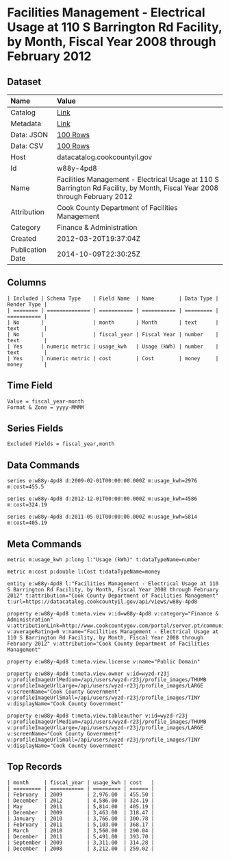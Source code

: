 # Facilities Management - Electrical Usage at 110 S Barrington Rd Facility, by Month, Fiscal Year 2008 through February 2012

## Dataset

| Name | Value |
| :--- | :---- |
| Catalog | [Link](https://catalog.data.gov/dataset/facilities-management-electrical-usage-at-110-s-barrington-rd-facility-by-month-fiscal-ye--b91cd) |
| Metadata | [Link](https://datacatalog.cookcountyil.gov/api/views/w88y-4pd8) |
| Data: JSON | [100 Rows](https://datacatalog.cookcountyil.gov/api/views/w88y-4pd8/rows.json?max_rows=100) |
| Data: CSV | [100 Rows](https://datacatalog.cookcountyil.gov/api/views/w88y-4pd8/rows.csv?max_rows=100) |
| Host | datacatalog.cookcountyil.gov |
| Id | w88y-4pd8 |
| Name | Facilities Management - Electrical Usage at 110 S Barrington Rd Facility, by Month, Fiscal Year 2008 through February 2012 |
| Attribution | Cook County Department of Facilities Management |
| Category | Finance & Administration |
| Created | 2012-03-20T19:37:04Z |
| Publication Date | 2014-10-09T22:30:25Z |

## Columns

```ls
| Included | Schema Type    | Field Name  | Name        | Data Type | Render Type |
| ======== | ============== | =========== | =========== | ========= | =========== |
| No       |                | month       | Month       | text      | text        |
| No       |                | fiscal_year | Fiscal Year | number    | text        |
| Yes      | numeric metric | usage_kwh   | Usage (kWh) | number    | text        |
| Yes      | numeric metric | cost        | Cost        | money     | money       |
```

## Time Field

```ls
Value = fiscal_year-month
Format & Zone = yyyy-MMMM
```

## Series Fields

```ls
Excluded Fields = fiscal_year,month
```

## Data Commands

```ls
series e:w88y-4pd8 d:2009-02-01T00:00:00.000Z m:usage_kwh=2976 m:cost=455.5

series e:w88y-4pd8 d:2012-12-01T00:00:00.000Z m:usage_kwh=4586 m:cost=324.19

series e:w88y-4pd8 d:2011-05-01T00:00:00.000Z m:usage_kwh=5814 m:cost=405.19
```

## Meta Commands

```ls
metric m:usage_kwh p:long l:"Usage (kWh)" t:dataTypeName=number

metric m:cost p:double l:Cost t:dataTypeName=money

entity e:w88y-4pd8 l:"Facilities Management - Electrical Usage at 110 S Barrington Rd Facility, by Month, Fiscal Year 2008 through February 2012" t:attribution="Cook County Department of Facilities Management" t:url=https://datacatalog.cookcountyil.gov/api/views/w88y-4pd8

property e:w88y-4pd8 t:meta.view v:id=w88y-4pd8 v:category="Finance & Administration" v:attributionLink=http://www.cookcountygov.com/portal/server.pt/community/facilities_management/294/facilities_management v:averageRating=0 v:name="Facilities Management - Electrical Usage at 110 S Barrington Rd Facility, by Month, Fiscal Year 2008 through February 2012" v:attribution="Cook County Department of Facilities Management"

property e:w88y-4pd8 t:meta.view.license v:name="Public Domain"

property e:w88y-4pd8 t:meta.view.owner v:id=wyzd-r23j v:profileImageUrlMedium=/api/users/wyzd-r23j/profile_images/THUMB v:profileImageUrlLarge=/api/users/wyzd-r23j/profile_images/LARGE v:screenName="Cook County Government" v:profileImageUrlSmall=/api/users/wyzd-r23j/profile_images/TINY v:displayName="Cook County Government"

property e:w88y-4pd8 t:meta.view.tableauthor v:id=wyzd-r23j v:profileImageUrlMedium=/api/users/wyzd-r23j/profile_images/THUMB v:profileImageUrlLarge=/api/users/wyzd-r23j/profile_images/LARGE v:screenName="Cook County Government" v:profileImageUrlSmall=/api/users/wyzd-r23j/profile_images/TINY v:displayName="Cook County Government"
```

## Top Records

```ls
| month     | fiscal_year | usage_kwh | cost   | 
| ========= | =========== | ========= | ====== | 
| February  | 2009        | 2,976.00  | 455.50 | 
| December  | 2012        | 4,586.00  | 324.19 | 
| May       | 2011        | 5,814.00  | 405.19 | 
| December  | 2009        | 3,463.00  | 318.47 | 
| January   | 2010        | 3,766.00  | 300.78 | 
| February  | 2011        | 5,103.00  | 368.17 | 
| March     | 2010        | 3,560.00  | 290.04 | 
| December  | 2011        | 5,491.00  | 393.70 | 
| September | 2009        | 3,311.00  | 314.28 | 
| December  | 2008        | 3,212.00  | 259.02 | 
```